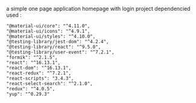 a simple one page application homepage with login project
dependencied used :

    "@material-ui/core": "^4.11.0",
    "@material-ui/icons": "^4.9.1",
    "@material-ui/styles": "^4.10.0",
    "@testing-library/jest-dom": "^4.2.4",
    "@testing-library/react": "^9.5.0",
    "@testing-library/user-event": "^7.2.1",
    "formik": "^2.1.5",
    "react": "^16.13.1",
    "react-dom": "^16.13.1",
    "react-redux": "^7.2.1",
    "react-scripts": "3.4.3",
    "react-select-search": "^2.1.0",
    "redux": "^4.0.5",
    "yup": "^0.29.3"
